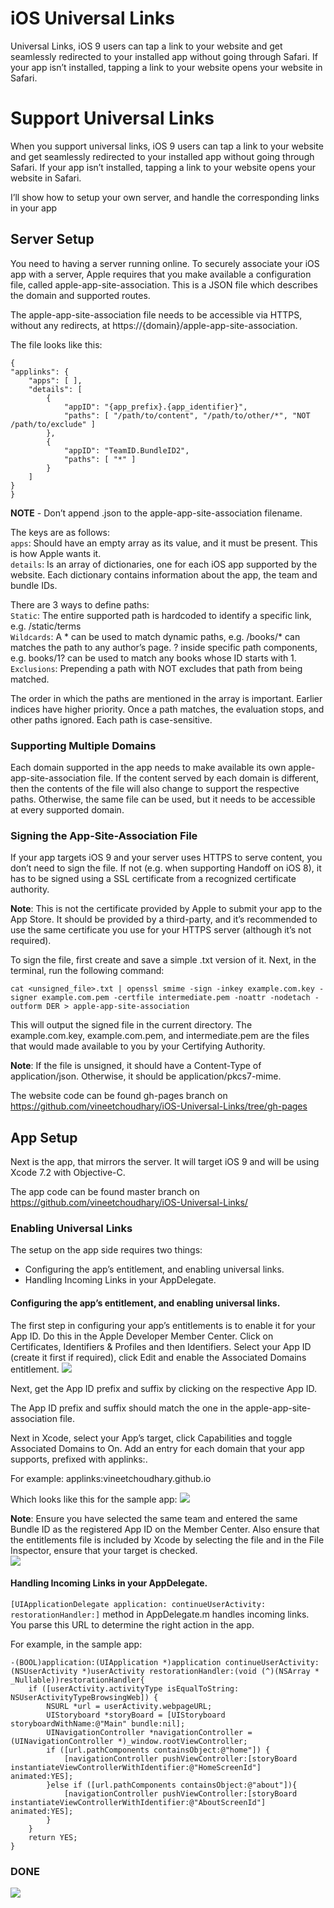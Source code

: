 # iOS Universal Links
Universal Links, iOS 9 users can tap a link to your website and get seamlessly redirected to your installed app without going through Safari. If your app isn’t installed, tapping a link to your website opens your website in Safari.

# Support Universal Links
When you support universal links, iOS 9 users can tap a link to your website and get seamlessly redirected to your installed app without going through Safari. If your app isn’t installed, tapping a link to your website opens your website in Safari.

I’ll show how to setup your own server, and handle the corresponding links in your app

## Server Setup
You need to having a server running online. To securely associate your iOS app with a server, Apple requires that you make available a configuration file, called apple-app-site-association. This is a JSON file which describes the domain and supported routes.

The apple-app-site-association file needs to be accessible via HTTPS, without any redirects, at https://{domain}/apple-app-site-association. 

The file looks like this:

    {
    "applinks": {
        "apps": [ ],
        "details": [
            {
                "appID": "{app_prefix}.{app_identifier}",
                "paths": [ "/path/to/content", "/path/to/other/*", "NOT /path/to/exclude" ]
            },
            {
                "appID": "TeamID.BundleID2",
                "paths": [ "*" ]
            }
        ]
    }
    }
    

__NOTE__ - Don’t append .json to the apple-app-site-association filename.


The keys are as follows:   
`apps`: Should have an empty array as its value, and it must be present. This is how Apple wants it.  
`details`: Is an array of dictionaries, one for each iOS app supported by the website. Each dictionary contains information about the app, the team and bundle IDs.

There are 3 ways to define paths:   
`Static`: The entire supported path is hardcoded to identify a specific link, e.g. /static/terms  
`Wildcards`: A * can be used to match dynamic paths, e.g. /books/* can matches the path to any author’s page. ? inside specific path components, e.g. books/1? can be used to match any books whose ID starts with 1.  
`Exclusions`: Prepending a path with NOT excludes that path from being matched.

The order in which the paths are mentioned in the array is important. Earlier indices have higher priority. Once a path matches, the evaluation stops, and other paths ignored. Each path is case-sensitive.

### Supporting Multiple Domains
Each domain supported in the app needs to make available its own apple-app-site-association file. If the content served by each domain is different, then the contents of the file will also change to support the respective paths. Otherwise, the same file can be used, but it needs to be accessible at every supported domain.

### Signing the App-Site-Association File
If your app targets iOS 9 and your server uses HTTPS to serve content, you don’t need to sign the file. If not (e.g. when supporting Handoff on iOS 8), it has to be signed using a SSL certificate from a recognized certificate authority.

__Note__: This is not the certificate provided by Apple to submit your app to the App Store. It should be provided by a third-party, and it’s recommended to use the same certificate you use for your HTTPS server (although it’s not required).

To sign the file, first create and save a simple .txt version of it. Next, in the terminal, run the following command:

    cat <unsigned_file>.txt | openssl smime -sign -inkey example.com.key -signer example.com.pem -certfile intermediate.pem -noattr -nodetach -outform DER > apple-app-site-association
    
This will output the signed file in the current directory. The example.com.key, example.com.pem, and intermediate.pem are the files that would made available to you by your Certifying Authority.

__Note__: If the file is unsigned, it should have a Content-Type of application/json. Otherwise, it should be application/pkcs7-mime.


The website code can be found gh-pages branch on https://github.com/vineetchoudhary/iOS-Universal-Links/tree/gh-pages

## App Setup
Next is the app, that mirrors the server. It will target iOS 9 and will be using Xcode 7.2 with Objective-C.

The app code can be found master branch on https://github.com/vineetchoudhary/iOS-Universal-Links/

### Enabling Universal Links
The setup on the app side requires two things:
  - Configuring the app’s entitlement, and enabling universal links.
  - Handling Incoming Links in your AppDelegate.
  
#### Configuring the app’s entitlement, and enabling universal links.
The first step in configuring your app’s entitlements is to enable it for your App ID. Do this in the Apple Developer Member Center. Click on Certificates, Identifiers & Profiles and then Identifiers. Select your App ID (create it first if required), click Edit and enable the Associated Domains entitlement.
![](/MC-Domain.png)

Next, get the App ID prefix and suffix by clicking on the respective App ID.

The App ID prefix and suffix should match the one in the apple-app-site-association file.

Next in Xcode, select your App’s target, click Capabilities and toggle Associated Domains to On. Add an entry for each domain that your app supports, prefixed with applinks:.

For example: applinks:vineetchoudhary.github.io

Which looks like this for the sample app:
![](/App-Domain.png)

__Note__: Ensure you have selected the same team and entered the same Bundle ID as the registered App ID on the Member Center. Also ensure that the entitlements file is included by Xcode by selecting the file and in the File Inspector, ensure that your target is checked.  
![](/target.png)



#### Handling Incoming Links in your AppDelegate.
`[UIApplicationDelegate application: continueUserActivity: restorationHandler:]` method in AppDelegate.m handles incoming links.  You parse this URL to determine the right action in the app.

For example, in the sample app:

    -(BOOL)application:(UIApplication *)application continueUserActivity:(NSUserActivity *)userActivity restorationHandler:(void (^)(NSArray * _Nullable))restorationHandler{
        if ([userActivity.activityType isEqualToString: NSUserActivityTypeBrowsingWeb]) {
            NSURL *url = userActivity.webpageURL;
            UIStoryboard *storyBoard = [UIStoryboard storyboardWithName:@"Main" bundle:nil];
            UINavigationController *navigationController = (UINavigationController *)_window.rootViewController;
            if ([url.pathComponents containsObject:@"home"]) {
                [navigationController pushViewController:[storyBoard instantiateViewControllerWithIdentifier:@"HomeScreenId"] animated:YES];
            }else if ([url.pathComponents containsObject:@"about"]){
                [navigationController pushViewController:[storyBoard instantiateViewControllerWithIdentifier:@"AboutScreenId"] animated:YES];
            }
        }
        return YES;
    }  
    
### DONE

![](/screen.gif)